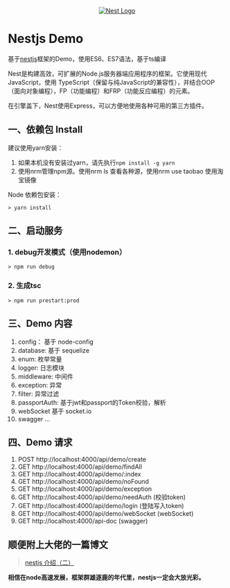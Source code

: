 <p align="center">
  <a href="http://nestjs.com/" target="blank"><img src="http://kamilmysliwiec.com/public/nest-logo.png#1" alt="Nest Logo" /></a>
</p>

# Nestjs Demo

基于[nestjs](https://github.com/nestjs/nest)框架的Demo，使用ES6、ES7语法，基于ts编译

Nest是构建高效，可扩展的Node.js服务器端应用程序的框架。它使用现代JavaScript，使用 TypeScript（保留与纯JavaScript的兼容性），并结合OOP（面向对象编程），FP（功能编程）和FRP（功能反应编程）的元素。

在引擎盖下，Nest使用Express，可以方便地使用各种可用的第三方插件。

## 一、依赖包 Install

建议使用yarn安装：

1. 如果本机没有安装过yarn，请先执行`npm install -g yarn`
2. 使用nrm管理npm源。使用nrm ls 查看各种源，使用nrm use taobao 使用淘宝镜像

Node 依赖包安装：
``` shell
> yarn install
```

## 二、启动服务

### 1. debug开发模式（使用nodemon）
``` shell
> npm run debug
```

### 2. 生成tsc
``` shell
> npm run prestart:prod
```

## 三、Demo 内容

1. config： 基于 node-config
2. database:  基于 sequelize
3. enum:  枚举常量
4. logger:  日志模块
5. middleware:  中间件
6. exception:  异常
7. filter:  异常过滤
8. passportAuth: 基于jwt和passport的Token校验，解析
9. webSocket  基于 socket.io
10. swagger
...

## 四、Demo 请求
1. POST http://localhost:4000/api/demo/create
2. GET http://localhost:4000/api/demo/findAll
3. GET http://localhost:4000/api/demo/:index
4. GET http://localhost:4000/api/demo/noFound
5. GET http://localhost:4000/api/demo/exception
6. GET http://localhost:4000/api/demo/needAuth (校验token)
7. GET http://localhost:4000/api/demo/login (登陆写入token)
8. GET http://localhost:4000/api/demo/webSocket (webSocket)
9. GET http://localhost:4000/api-doc (swagger)


## 顺便附上大佬的一篇博文
  > [nestjs 介绍（二）](https://yangjdb.github.io/blog/2018/01/08/nest-1/)


**相信在node高速发展，框架群雄逐鹿的年代里，nestjs一定会大放光彩。**
